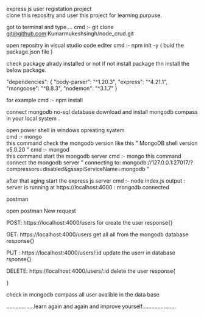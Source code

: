 express js user registation project  
clone this repositry and user this project for learning purpuse.

 got to terminal and type....
  cmd  :- git clone git@github.com:Kumarmukeshsingh/node_crud.git

 open repositry in visual studio code editer
 cmd :-  npm init -y  ( buid the package.json file )

 check package alrady installed or not if not install package thn install the below package.
 
  "dependencies": {
    "body-parser": "^1.20.3",
    "express": "^4.21.1",
    "mongoose": "^8.8.3",
    "nodemon": "^3.1.7"
  }
  
   for example cmd :- npm install <package name>
   


   connect mongodb no-sql database
   download and  install mongodb compass in your local system .

   open power shell in windows opreating syatem  
   cmd :- mongo      
   this command check the mongodb version like  this  " MongoDB shell version v5.0.20 "
   cmd :- mongod     
   this command start the mongodb server 
   cmd :- mongo 
  this command  connect the mongodb server
   " connecting to: mongodb://127.0.0.1:27017/?compressors=disabled&gssapiServiceName=mongodb "    


after that aging start the express js server
cmd :- node index.js 
output 
 : server is running at  https://localhost:4000
 : mongodb connected 



postman

open postman 
 New request 

 
  POST: https://localhost:4000/users
  for create the user 
  response{}
  
  GET: https://localhost:4000/users
  get all all  from the mongodb database
  response{}
  
  PUT :  https://localhost:4000/users/:id
  update the userr in database
  rsponse{}
  
  DELETE: https://localhost:4000/users/:id
  delete the user 
response{
  
}




check in mongodb compass 
all user avalible in the data base 


..................learn again and again and improve yourself......................
  

   
   
                    

   

  
 


